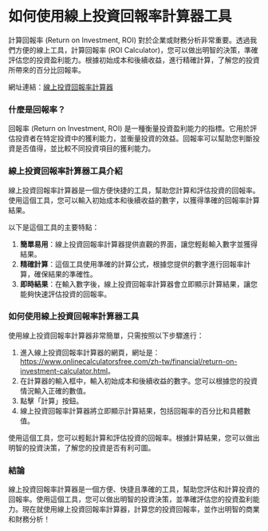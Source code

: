 如何使用線上投資回報率計算器工具
================

計算回報率 (Return on Investment, ROI) 對於企業或財務分析非常重要。透過我們方便的線上工具，計算回報率 (ROI Calculator)，您可以做出明智的決策，準確評估您的投資盈利能力。根據初始成本和後續收益，進行精確計算，了解您的投資所帶來的百分比回報率。

網址連結：[線上投資回報率計算器](https://www.onlinecalculatorsfree.com/zh-tw/financial/return-on-investment-calculator.html)

### 什麼是回報率？

回報率 (Return on Investment, ROI) 是一種衡量投資盈利能力的指標。它用於評估投資者在特定投資中的獲利能力，並衡量投資的效益。回報率可以幫助您判斷投資是否值得，並比較不同投資項目的獲利能力。

### 線上投資回報率計算器工具介紹

線上投資回報率計算器是一個方便快捷的工具，幫助您計算和評估投資的回報率。使用這個工具，您可以輸入初始成本和後續收益的數字，以獲得準確的回報率計算結果。

以下是這個工具的主要特點：

1. **簡單易用**：線上投資回報率計算器提供直觀的界面，讓您輕鬆輸入數字並獲得結果。
2. **精確計算**：這個工具使用準確的計算公式，根據您提供的數字進行回報率計算，確保結果的準確性。
3. **即時結果**：在輸入數字後，線上投資回報率計算器會立即顯示計算結果，讓您能夠快速評估投資的回報率。

### 如何使用線上投資回報率計算器工具

使用線上投資回報率計算器非常簡單，只需按照以下步驟進行：

1. 進入線上投資回報率計算器的網頁，網址是：<https://www.onlinecalculatorsfree.com/zh-tw/financial/return-on-investment-calculator.html>。
2. 在計算器的輸入框中，輸入初始成本和後續收益的數字。您可以根據您的投資情況輸入正確的數值。
3. 點擊「計算」按鈕。
4. 線上投資回報率計算器將立即顯示計算結果，包括回報率的百分比和具體數值。

使用這個工具，您可以輕鬆計算和評估投資的回報率。根據計算結果，您可以做出明智的投資決策，了解您的投資是否有利可圖。

### 結論

線上投資回報率計算器是一個方便、快捷且準確的工具，幫助您評估和計算投資的回報率。使用這個工具，您可以做出明智的投資決策，並準確評估您的投資盈利能力。現在就使用線上投資回報率計算器，計算您的投資回報率，並作出明智的商業和財務分析！
